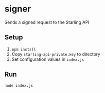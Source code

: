 # signer

Sends a signed request to the Starling API

## Setup

1. `npm install`
2. Copy `starling-api-private.key` to directory
3. Set configuration values in `index.js`

## Run

```
node index.js
```